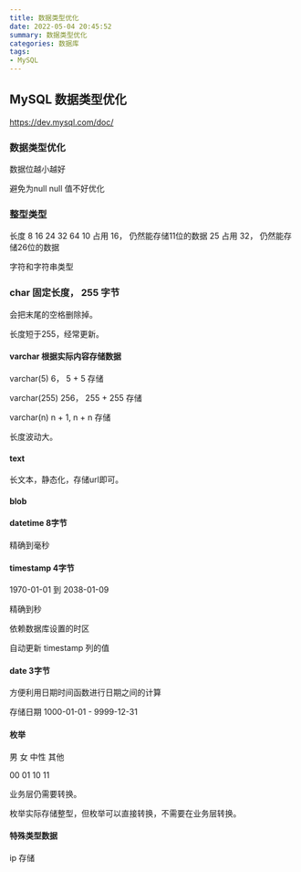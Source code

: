 ```yaml
---
title: 数据类型优化
date: 2022-05-04 20:45:52
summary: 数据类型优化
categories: 数据库
tags:
- MySQL
---
```

## MySQL 数据类型优化

https://dev.mysql.com/doc/

### 数据类型优化

数据位越小越好

避免为null
null 值不好优化

### 整型类型
长度 8 16 24 32 64
 10 占用 16， 仍然能存储11位的数据
 25 占用 32， 仍然能存储26位的数据

字符和字符串类型 
### char 固定长度， 255 字节


会把末尾的空格删除掉。

长度短于255，经常更新。

#### varchar 根据实际内容存储数据

varchar(5) 
6， 5 + 5 存储

varchar(255)
256， 255 + 255 存储

varchar(n)
n + 1, n + n 存储

长度波动大。

#### text

长文本，静态化，存储url即可。
#### blob


#### datetime 8字节
精确到毫秒

#### timestamp 4字节
1970-01-01 到 2038-01-09

精确到秒

依赖数据库设置的时区

自动更新 timestamp 列的值

#### date 3字节

方便利用日期时间函数进行日期之间的计算

存储日期 1000-01-01 - 9999-12-31 

#### 枚举
男 女 中性 其他

00 01 10 11

业务层仍需要转换。

枚举实际存储整型，但枚举可以直接转换，不需要在业务层转换。

#### 特殊类型数据

ip 存储

